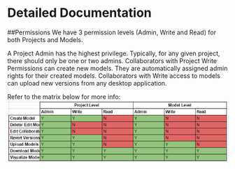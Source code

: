 # Detailed Documentation

##Permissions
We have 3 permission levels (Admin, Write and Read) for both Projects and Models.

A Project Admin has the highest privilege. Typically, for any given project, there should only be one or two admins.
Collaborators with Project Write Permissions can create new models. They are automatically assigned admin rights for their created models.
Collaborators with Write access to models can upload new versions from any desktop application.

Refer to the matrix below for more info:
![](images/DetailedDocumentation/permissionsMatrix.PNG)